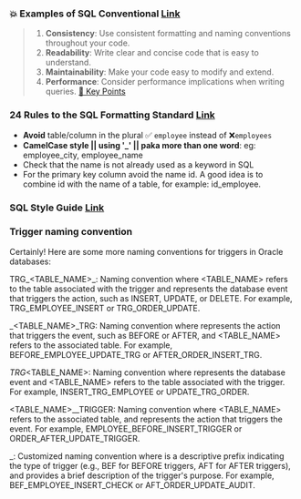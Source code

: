 ### 💥 Examples of SQL Conventional [Link](https://github.com/Ayon-SSP/SQL/blob/main/B%5D_PL-SQL%20(Oracle)/Oracle%20Notes/1%5D_Oracle%20baby/README.md)

> 1. **Consistency**: Use consistent formatting and naming conventions throughout your code.
> 2. **Readability**: Write clear and concise code that is easy to understand.
> 3. **Maintainability**: Make your code easy to modify and extend.
> 4. **Performance**: Consider performance implications when writing queries. [🔑 Key Points](https://gemini.google.com/app/88fb0a8eb06acc68)

### 24 Rules to the SQL Formatting Standard [Link](https://learnsql.com/blog/24-rules-sql-code-formatting-standard/)
- **Avoid** table/column in the plural ✅ `employee` instead of ❌`employees`
- **CamelCase style || using '_' || paka more than one word**: eg: employee_city, employee_name
- Check that the name is not already used as a keyword in SQL
- For the primary key column avoid the name id. A good idea is to combine id with the name of a table, for example: id_employee.

### SQL Style Guide [Link](https://handbook.gitlab.com/handbook/business-technology/data-team/platform/sql-style-guide/)


### Trigger naming convention

Certainly! Here are some more naming conventions for triggers in Oracle databases:

TRG_<TABLE_NAME>_<EVENT>: Naming convention where <TABLE_NAME> refers to the table associated with the trigger and <EVENT> represents the database event that triggers the action, such as INSERT, UPDATE, or DELETE. For example, TRG_EMPLOYEE_INSERT or TRG_ORDER_UPDATE.

<ACTION>_<TABLE_NAME>_TRG: Naming convention where <ACTION> represents the action that triggers the event, such as BEFORE or AFTER, and <TABLE_NAME> refers to the associated table. For example, BEFORE_EMPLOYEE_UPDATE_TRG or AFTER_ORDER_INSERT_TRG.

<EVENT>_TRG_<TABLE_NAME>: Naming convention where <EVENT> represents the database event and <TABLE_NAME> refers to the table associated with the trigger. For example, INSERT_TRG_EMPLOYEE or UPDATE_TRG_ORDER.

<TABLE_NAME>_<ACTION>_TRIGGER: Naming convention where <TABLE_NAME> refers to the associated table, and <ACTION> represents the action that triggers the event. For example, EMPLOYEE_BEFORE_INSERT_TRIGGER or ORDER_AFTER_UPDATE_TRIGGER.

<PREFIX>_<DESCRIPTION>: Customized naming convention where <PREFIX> is a descriptive prefix indicating the type of trigger (e.g., BEF for BEFORE triggers, AFT for AFTER triggers), and <DESCRIPTION> provides a brief description of the trigger's purpose. For example, BEF_EMPLOYEE_INSERT_CHECK or AFT_ORDER_UPDATE_AUDIT.
